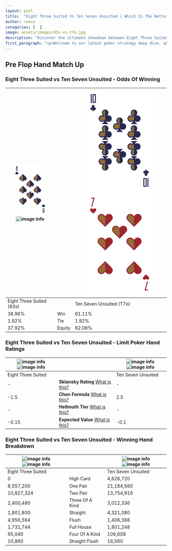 ```yaml
---
layout: post
title:  "Eight Three Suited Vs Ten Seven Unsuited | Which Is The Better Hand In Poker? A Complete Guide"
author: reece
categories: [  ]
image: assets/images/83s-vs-t7o.jpg
description: "Discover the ultimate showdown between Eight Three Suited and Ten Seven Unsuited in poker! Uncover the odds, strategies, and scenarios where one hand triumphs over the other. Get ready to up your poker game with this thrilling analysis."
first_paragraph: "<p>Welcome to our latest poker strategy deep dive, where we're pitting two distinct hands against each other in a high-stakes showdown: Eight Three Suited vs Ten Seven Unsuited.</p><p>In the dynamic world of poker, every decision counts, and knowing which hand holds the upper hand is key to your success at the table.</p><p>In this article, we'll dissect these two hands, explore the scenarios where one dominates the other, and equip you with the knowledge to make strategic choices that can tip the odds in your favor.</p><p>Get ready to unravel the intriguing dynamics of these poker hands and elevate your game to new heights.</p>"
---
```




[comment]: # (sp0)

## Pre Flop Hand Match Up

<div class="table hand-ratings" markdown="1"> 



### Eight Three Suited vs Ten Seven Unsuited - Odds Of Winning


    
| ![image info](assets/images/hand1/8.png) ![image info](assets/images/hand1/3s.png) |  | ![image info](assets/images/hand2/T.png) ![image info](assets/images/hand2/7o.png) |
| -------- | -------- | -------- |
| Eight Three Suited (83s) |  | Ten Seven Unsuited (T7o) |
| 36.96% | Win | 61.11% |
| 1.92% | Tie | 1.92% |
| 37.92% | Equity | 62.08% |




[comment]: # (sp1)



### Eight Three Suited vs Ten Seven Unsuited - Limit Poker Hand Ratings


    
| ![image info](https://www.riverpairs.com/assets/images/hand1/8.png) ![image info](https://www.riverpairs.com/assets/images/hand1/3s.png) |  | ![image info](https://www.riverpairs.com/assets/images/hand2/T.png) ![image info](https://www.riverpairs.com/assets/images/hand2/7o.png) |
| -------- | -------- | -------- |
| Eight Three Suited |  | Ten Seven Unsuited |
| - | **Sklansky Rating** [What is this?](/sklansky-rating-explained) | - |
| -1.5 | **Chen Formula** [What is this?](/chen-formula-explained) | 2.5 |
| - | **Hellmuth Tier** [What is this?](/Hellmuth-tier-explained) | - |
| -0.15 | **Expected Value** [What is this?](/expected-value-explained) | -0.1 |




[comment]: # (sp2)



### Eight Three Suited vs Ten Seven Unsuited - Winning Hand Breakdown


    
| ![image info](https://www.riverpairs.com/assets/images/hand1/8.png) ![image info](https://www.riverpairs.com/assets/images/hand1/3s.png) |  | ![image info](https://www.riverpairs.com/assets/images/hand2/T.png) ![image info](https://www.riverpairs.com/assets/images/hand2/7o.png) |
| -------- | -------- | -------- |
| Eight Three Suited |  | Ten Seven Unsuited |
| 0 | High Card | 4,626,720 |
| 8,557,200 | One Pair | 21,184,560 |
| 10,827,324 | Two Pair | 13,754,916 |
| 2,400,480 | Three Of A Kind | 3,012,336 |
| 1,801,800 | Straight | 4,321,080 |
| 4,956,564 | Flush | 1,406,388 |
| 1,731,744 | Full House | 1,801,248 |
| 95,040 | Four Of A Kind | 106,608 |
| 10,860 | Straight Flush | 16,560 |




[comment]: # (sp3)



</div>

[comment]: # (sp4)



[comment]: # (sp5)

